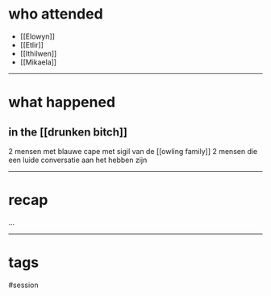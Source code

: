 # who attended

- [[Elowyn]]
- [[Etlir]]
- [[Ithilwen]]
- [[Mikaela]]

---
# what happened

## in the [[drunken bitch]]
2 mensen met blauwe cape met sigil van de [[owling family]] 
2 mensen die een luide conversatie aan het hebben zijn


---
# recap

...

---
# tags

#session